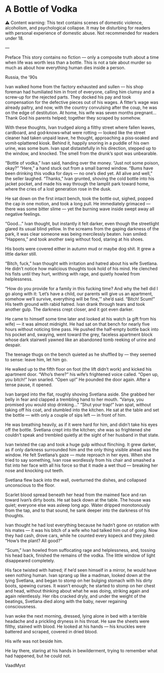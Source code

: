 # A Bottle of Vodka


⚠️ Content warning: This text contains scenes of domestic violence, alcoholism, and psychological collapse. It may be disturbing for readers with personal experience of domestic abuse. Not recommended for readers under 18.

—

Preface
This story contains no fiction — only a composite truth about a time when life was worth less than a bottle.
This is not a tale about murder so much as about how everything human dies inside a person.



Russia, the ’90s


Ivan walked home from the factory exhausted and sullen — his shop foreman had humiliated him in front of everyone, calling him clumsy and a screw‑up for the rejected parts. They docked his pay and took compensation for the defective pieces out of his wages. A fitter’s wage was already paltry, and now, with the country convulsing after the coup, he was on the edge of destitution. At home, his wife was seven months pregnant… Thank God his parents helped; together they scraped by somehow.

With these thoughts, Ivan trudged along a filthy street where fallen leaves, cardboard, and god‑knows‑what were rotting — looked like the street cleaner had taken unpaid leave, he thought, approaching a piss‑soaked and vomit‑splattered kiosk. Behind it, happily snoring in a puddle of his own urine, was some bum. Ivan spat distastefully in his direction, stepped up to the window, and knocked. The smell from the drunk’s spot was unbearable.

“Bottle of vodka,” Ivan said, handing over the money.
“Just not some poison, okay?”
“Here,” a hand stuck out from a small barred window. “Bums have been drinking this vodka for days — no one’s died yet. All alive and well,” the seller laughed.
“Thanks,” Ivan grunted, shoving the cold bottle into his jacket pocket, and made his way through the lamplit park toward home, where the cries of a lost generation rose in the dusk.

He sat down on the first intact bench, took the bottle out, sighed, popped the cap in one motion, and took a long pull. He immediately grimaced — there was some bitter slime — yet the burning wave inside swept away all negative feelings.

“Good…” Ivan thought, but instantly it felt darker, even though the streetlight glared its usual blind yellow. In the screams from the gaping darkness of the park, it was clear someone was being mercilessly beaten. Ivan smiled: “Happens,” and took another swig without food, staring at his shoes.

His boots were covered either in autumn mud or maybe dog shit. It grew a little darker still.

“Bitch, fuck,” Ivan thought with irritation and hatred about his wife Svetlana. He didn’t notice how malicious thoughts took hold of his mind. He clenched his fists until they hurt, writhing with rage, and quietly howled from helplessness.

“How do you provide for a family in this fucking time? And why the hell did I go along with it: ‘Let’s have a child, our parents will give us an apartment, somehow we’ll survive, everything will be fine,’” she’d said. “Bitch! Scum!” His teeth ground with rabid hatred. Ivan drank through tears and took another gulp. The darkness crept closer, and it got even darker.

He came to himself some time later and looked at his watch (a gift from his wife) — it was almost midnight. He had sat on that bench for nearly five hours without noticing time pass. He pushed the half‑empty bottle back into his pocket and, swaying, went toward the grey, faceless apartment block whose dark stairwell yawned like an abandoned tomb reeking of urine and despair.

The teenage thugs on the bench quieted as he shuffled by — they seemed to sense: leave him, let him go.

He walked up to the fifth floor on foot (the lift didn’t work) and kicked his apartment door.
“Who’s there?” his wife’s frightened voice called.
“Open up, you bitch!” Ivan snarled. “Open up!”
He pounded the door again. After a tense pause, it opened.

Ivan barged into the flat, roughly shoving Svetlana aside. She grabbed her belly in fear and clapped a trembling hand to her mouth.
“Vanya, you promised you would stop drinking…”
“Shut your trap!” Ivan spat, without taking off his coat, and stumbled into the kitchen. He sat at the table and set the bottle — with only a couple of sips left — in front of him.

He was breathing heavily, as if it were hard for him, and didn’t take his eyes off the bottle. Svetlana crept into the kitchen; she was so frightened she couldn’t speak and trembled quietly at the sight of her husband in that state.

Ivan twisted the cap and took a huge gulp without flinching. It grew darker, as if only darkness surrounded him and the only thing visible ahead was the window. He felt Svetlana’s gaze — mute reproach in her eyes. When she tried to say something, Ivan rose wordlessly from his chair and smashed a fist into her face with all his force so that it made a wet thud — breaking her nose and knocking out teeth.

Svetlana flew back into the wall, overturned the dishes, and collapsed unconscious to the floor.

Scarlet blood spread beneath her head from the maimed face and ran toward Ivan’s dirty boots. He sat back down at the table. The house was quiet; everyone else was asleep long ago. Water dripped monotonously from the tap, and to that sound, he sank deeper into the darkness of his thoughts.

Ivan thought he had lost everything because he hadn’t gone on rotation with his mates — it was his bitch of a wife who had talked him out of going. Now they had cash, drove cars, while he counted every kopeck and they joked: “How’s the plant? All good?”

“Scum,” Ivan howled from suffocating rage and helplessness, and, tossing his head back, finished the remains of the vodka. The little window of light disappeared completely.

His face twisted with hatred; if he’d seen himself in a mirror, he would have seen nothing human. Ivan sprang up like a madman, looked down at the lying Svetlana, and began to stomp on her bulging stomach with his dirty boots, spewing curses. It wasn’t enough; he started to stomp on her chest and head, without thinking about what he was doing, striking again and again relentlessly. Her ribs cracked dryly, and under the weight of the beatings, Svetlana died along with the baby, never regaining consciousness.

Ivan woke the next morning, dressed, lying alone in bed with a terrible headache and a prickling dryness in his throat. He saw the sheets were filthy, stained with blood. He looked at his hands — his knuckles were battered and scraped, covered in dried blood.

His wife was not beside him.

He lay there, staring at his hands in bewilderment, trying to remember what had happened, but he could not.



VaadMyst

